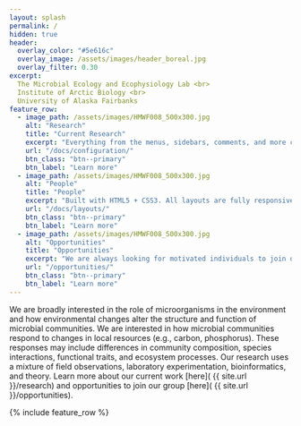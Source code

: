 ```yaml
---
layout: splash
permalink: /
hidden: true
header:
  overlay_color: "#5e616c"
  overlay_image: /assets/images/header_boreal.jpg
  overlay_filter: 0.30
excerpt: 
  The Microbial Ecology and Ecophysiology Lab <br>
  Institute of Arctic Biology <br>
  University of Alaska Fairbanks
feature_row:
  - image_path: /assets/images/HMWF008_500x300.jpg
    alt: "Research"
    title: "Current Research"
    excerpt: "Everything from the menus, sidebars, comments, and more can be configured or set with YAML Front Matter."
    url: "/docs/configuration/"
    btn_class: "btn--primary"
    btn_label: "Learn more"
  - image_path: /assets/images/HMWF008_500x300.jpg
    alt: "People"
    title: "People"
    excerpt: "Built with HTML5 + CSS3. All layouts are fully responsive with helpers to augment your content."
    url: "/docs/layouts/"
    btn_class: "btn--primary"
    btn_label: "Learn more"
  - image_path: /assets/images/HMWF008_500x300.jpg
    alt: "Opportunities"
    title: "Opportunities"
    excerpt: "We are always looking for motivated individuals to join our collaborative research team. Currenlty seeking undergraduate and graduate students."
    url: "/opportunities/"
    btn_class: "btn--primary"
    btn_label: "Learn more"      
---
```


We are broadly interested in the role of microorganisms in the environment and how environmental changes alter the structure and function of microbial communities. We are interested in how microbial communities respond to changes in local resources (e.g., carbon, phosphorus). These responses may include differences in community composition, species interactions, functional traits, and ecosystem processes. Our research uses a mixture of field observations, laboratory experimentation, bioinformatics, and theory. Learn more about our current work [here]( {{ site.url }}/research) and opportunities to join our group [here]( {{ site.url }}/opportunities).

{% include feature_row %}